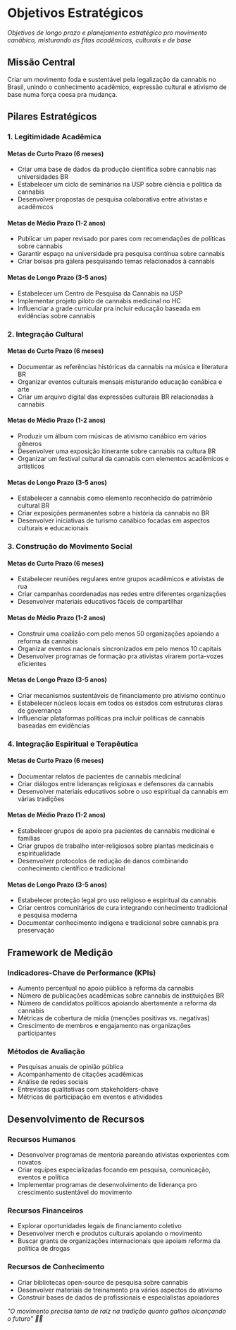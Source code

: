 # Objetivos Estratégicos 

*Objetivos de longo prazo e planejamento estratégico pro movimento canábico, misturando as fitas acadêmicas, culturais e de base*

## Missão Central

Criar um movimento foda e sustentável pela legalização da cannabis no Brasil, unindo o conhecimento acadêmico, expressão cultural e ativismo de base numa força coesa pra mudança.

## Pilares Estratégicos

### 1. Legitimidade Acadêmica

#### Metas de Curto Prazo (6 meses)
- Criar uma base de dados da produção científica sobre cannabis nas universidades BR
- Estabelecer um ciclo de seminários na USP sobre ciência e política da cannabis
- Desenvolver propostas de pesquisa colaborativa entre ativistas e acadêmicos

#### Metas de Médio Prazo (1-2 anos)
- Publicar um paper revisado por pares com recomendações de políticas sobre cannabis
- Garantir espaço na universidade pra pesquisa contínua sobre cannabis
- Criar bolsas pra galera pesquisando temas relacionados à cannabis

#### Metas de Longo Prazo (3-5 anos)
- Estabelecer um Centro de Pesquisa da Cannabis na USP
- Implementar projeto piloto de cannabis medicinal no HC
- Influenciar a grade curricular pra incluir educação baseada em evidências sobre cannabis

### 2. Integração Cultural

#### Metas de Curto Prazo (6 meses)
- Documentar as referências históricas da cannabis na música e literatura BR
- Organizar eventos culturais mensais misturando educação canábica e arte
- Criar um arquivo digital das expressões culturais BR relacionadas à cannabis

#### Metas de Médio Prazo (1-2 anos)
- Produzir um álbum com músicas de ativismo canábico em vários gêneros
- Desenvolver uma exposição itinerante sobre cannabis na cultura BR
- Organizar um festival cultural da cannabis com elementos acadêmicos e artísticos

#### Metas de Longo Prazo (3-5 anos)
- Estabelecer a cannabis como elemento reconhecido do patrimônio cultural BR
- Criar exposições permanentes sobre a história da cannabis no BR
- Desenvolver iniciativas de turismo canábico focadas em aspectos culturais e educacionais

### 3. Construção do Movimento Social

#### Metas de Curto Prazo (6 meses)
- Estabelecer reuniões regulares entre grupos acadêmicos e ativistas de rua
- Criar campanhas coordenadas nas redes entre diferentes organizações
- Desenvolver materiais educativos fáceis de compartilhar

#### Metas de Médio Prazo (1-2 anos)
- Construir uma coalizão com pelo menos 50 organizações apoiando a reforma da cannabis
- Organizar eventos nacionais sincronizados em pelo menos 10 capitais
- Desenvolver programas de formação pra ativistas virarem porta-vozes eficientes

#### Metas de Longo Prazo (3-5 anos)
- Criar mecanismos sustentáveis de financiamento pro ativismo contínuo
- Estabelecer núcleos locais em todos os estados com estruturas claras de governança
- Influenciar plataformas políticas pra incluir políticas de cannabis baseadas em evidências

### 4. Integração Espiritual e Terapêutica

#### Metas de Curto Prazo (6 meses)
- Documentar relatos de pacientes de cannabis medicinal
- Criar diálogos entre lideranças religiosas e defensores da cannabis
- Desenvolver materiais educativos sobre o uso espiritual da cannabis em várias tradições

#### Metas de Médio Prazo (1-2 anos)
- Estabelecer grupos de apoio pra pacientes de cannabis medicinal e famílias
- Criar grupos de trabalho inter-religiosos sobre plantas medicinais e espiritualidade
- Desenvolver protocolos de redução de danos combinando conhecimento científico e tradicional

#### Metas de Longo Prazo (3-5 anos)
- Estabelecer proteção legal pro uso religioso e espiritual da cannabis
- Criar centros comunitários de cura integrando conhecimento tradicional e pesquisa moderna
- Documentar conhecimento indígena e tradicional sobre cannabis pra preservação

## Framework de Medição

### Indicadores-Chave de Performance (KPIs)
- Aumento percentual no apoio público à reforma da cannabis
- Número de publicações acadêmicas sobre cannabis de instituições BR
- Número de candidatos políticos apoiando abertamente a reforma da cannabis
- Métricas de cobertura de mídia (menções positivas vs. negativas)
- Crescimento de membros e engajamento nas organizações participantes

### Métodos de Avaliação
- Pesquisas anuais de opinião pública
- Acompanhamento de citações acadêmicas
- Análise de redes sociais
- Entrevistas qualitativas com stakeholders-chave
- Métricas de participação em eventos e atividades

## Desenvolvimento de Recursos

### Recursos Humanos
- Desenvolver programas de mentoria pareando ativistas experientes com novatos
- Criar equipes especializadas focando em pesquisa, comunicação, eventos e política
- Implementar programas de desenvolvimento de liderança pro crescimento sustentável do movimento

### Recursos Financeiros
- Explorar oportunidades legais de financiamento coletivo
- Desenvolver merch e produtos culturais apoiando o movimento
- Buscar grants de organizações internacionais que apoiam reforma da política de drogas

### Recursos de Conhecimento
- Criar bibliotecas open-source de pesquisa sobre cannabis
- Desenvolver materiais de treinamento pra vários aspectos do ativismo
- Construir bases de dados de profissionais e especialistas apoiadores

*"O movimento precisa tanto de raiz na tradição quanto galhos alcançando o futuro" 🌱🌳*